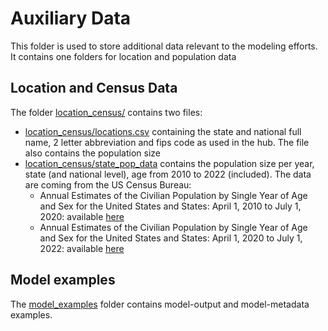 # Auxiliary Data

This folder is used to store additional data relevant to the modeling efforts. 
It contains one folders for location and population data
  
## Location and Census Data

The folder [location_census/](./location_census/) contains two files:

- [location_census/locations.csv](./location_census/locations.csv) containing
  the state and national full name, 2 letter abbreviation and fips code as used 
  in the hub. The file also contains the population size
- [location_census/state_pop_data](./location_census/state_pop_data.csv) 
  contains the population size per year, state (and national level), age from
  2010 to 2022 (included). The data are coming from the US Census Bureau:
  - Annual Estimates of the Civilian Population by Single Year of Age and Sex 
  for the United States and States: April 1, 2010 to July 1,
  2020: available 
  [here](https://www.census.gov/programs-surveys/popest/technical-documentation/research/evaluation-estimates/2020-evaluation-estimates/2010s-state-detail.html)
  - Annual Estimates of the Civilian Population by Single Year of Age and Sex 
  for the United States and States: April 1, 2020 to July 1, 
  2022: available 
  [here](https://www.census.gov/data/datasets/time-series/demo/popest/2020s-state-detail.html)

## Model examples

The [model_examples](./model_examples) folder contains model-output and 
model-metadata examples.
